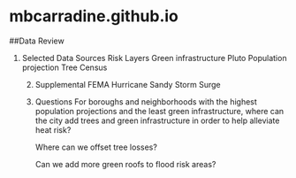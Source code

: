 # mbcarradine.github.io
##Data Review
1. Selected Data Sources
   Risk Layers 
   Green infrastructure
   Pluto
   Population projection
   Tree Census


   2. Supplemental
      FEMA Hurricane Sandy Storm Surge



   3. Questions
      For boroughs and neighborhoods with the highest population projections and the least green infrastructure, where can the city add trees and green infrastructure in order to help alleviate heat risk?

      Where can we offset tree losses?

      Can we add more green roofs to flood risk areas?

